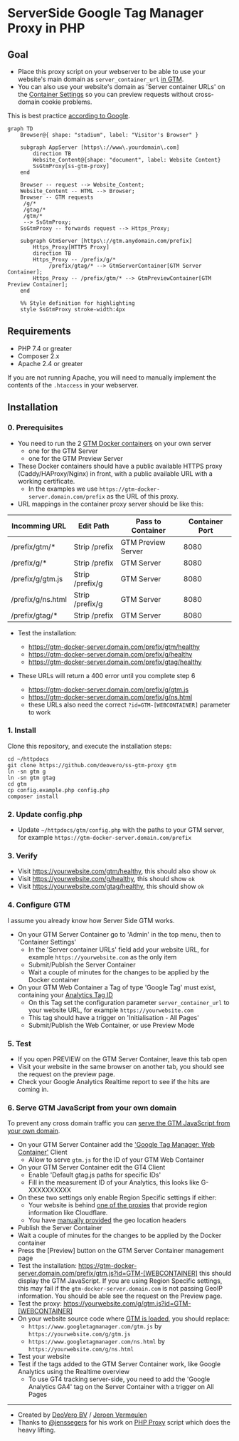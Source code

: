 # ServerSide Google Tag Manager Proxy in PHP

## Goal 

- Place this proxy script on your webserver to be able to use your website's main domain as `server_container_url` [in GTM](https://developers.google.com/tag-platform/tag-manager/server-side/send-data?option=GTM#google-tag:-ga-4).
- You can also use your website's domain as 'Server container URLs' on the [Container Settings](https://developers.google.com/tag-platform/tag-manager/server-side/manual-setup-guide#configure_the_server_container_url) so you can preview requests without cross-domain cookie problems.

This is best practice [according to Google](https://developers.google.com/tag-platform/tag-manager/server-side/custom-domain?option=same-origin).

```mermaid
graph TD
    Browser@{ shape: "stadium", label: "Visitor's Browser" }

    subgraph AppServer [https\://www\.yourdomain\.com]
        direction TB
        Website_Content@{shape: "document", label: Website Content}
        SsGtmProxy[ss-gtm-proxy]
    end

    Browser -- request --> Website_Content;
    Website_Content -- HTML --> Browser;
    Browser -- GTM requests
     /g/*
     /gtag/*
     /gtm/*
     --> SsGtmProxy;
    SsGtmProxy -- forwards request --> Https_Proxy;

    subgraph GtmServer [https\://gtm.anydomain.com/prefix]
        Https_Proxy[HTTPS Proxy]
        direction TB
        Https_Proxy -- /prefix/g/* 
             /prefix/gtag/* --> GtmServerContainer[GTM Server Container];
        Https_Proxy -- /prefix/gtm/* --> GtmPreviewContainer[GTM Preview Container];
    end

    %% Style definition for highlighting
	style SsGtmProxy stroke-width:4px
```

## Requirements

- PHP 7.4 or greater
- Composer 2.x
- Apache 2.4 or greater

If you are not running Apache, you will need to manually implement the contents of the `.htaccess` in your webserver.

## Installation

### 0. Prerequisites
- You need to run the 2 [GTM Docker containers](https://developers.google.com/tag-platform/tag-manager/server-side/manual-setup-guide) on your own server
  - one for the GTM Server 
  - one for the GTM Preview Server
- These Docker containers should have a public available HTTPS proxy (Caddy/HAProxy/Nginx) in front, with a public available URL with a working certificate. 
  - In the examples we use `https://gtm-docker-server.domain.com/prefix` as the URL of this proxy.
- URL mappings in the container proxy server should be like this:

| Incomming URL     | Edit Path       | Pass to Container  | Container Port |
|-------------------|-----------------|--------------------|----------------|
| /prefix/gtm/*     | Strip /prefix   | GTM Preview Server | 8080           |
| /prefix/g/*       | Strip /prefix   | GTM Server         | 8080           |
| /prefix/g/gtm.js  | Strip /prefix/g | GTM Server         | 8080           |
| /prefix/g/ns.html | Strip /prefix/g | GTM Server         | 8080           |
| /prefix/gtag/*    | Strip /prefix   | GTM Server         | 8080           |

- Test the installation:
  - https://gtm-docker-server.domain.com/prefix/gtm/healthy
  - https://gtm-docker-server.domain.com/prefix/g/healthy
  - https://gtm-docker-server.domain.com/prefix/gtag/healthy

- These URLs will return a 400 error until you complete step 6
  - https://gtm-docker-server.domain.com/prefix/g/gtm.js
  - https://gtm-docker-server.domain.com/prefix/g/ns.html
  - these URLs also need the correct `?id=GTM-[WEBCONTAINER]` parameter to work

### 1. Install
Clone this repository, and execute the installation steps:
```
cd ~/httpdocs
git clone https://github.com/deovero/ss-gtm-proxy gtm
ln -sn gtm g
ln -sn gtm gtag
cd gtm
cp config.example.php config.php
composer install
```

### 2. Update config.php
- Update `~/httpdocs/gtm/config.php` with the paths to your GTM server, for example `https://gtm-docker-server.domain.com/prefix`

### 3. Verify

- Visit https://yourwebsite.com/gtm/healthy, this should also show `ok`
- Visit https://yourwebsite.com/g/healthy, this should show `ok`
- Visit https://yourwebsite.com/gtag/healthy, this should show `ok`

### 4. Configure GTM
I assume you already know how Server Side GTM works.
- On your GTM Server Container go to 'Admin' in the top menu, then to 'Container Settings'
  - In the 'Server container URLs' field add your website URL, for example `https://yourwebsite.com` as the only item
  - Submit/Publish the Server Container
  - Wait a couple of minutes for the changes to be applied by the Docker container
- On your GTM Web Container a Tag of type 'Google Tag' must exist, containing your [Analytics Tag ID](https://support.google.com/tagmanager/answer/12002338#find-tag-id)
  - On this Tag set the configuration parameter `server_container_url` to your website URL, for example `https://yourwebsite.com`
  - This tag should have a trigger on 'Initialisation - All Pages'
  - Submit/Publish the Web Container, or use Preview Mode

### 5. Test
- If you open PREVIEW on the GTM Server Container, leave this tab open
- Visit your website in the same browser on another tab, you should see the request on the preview page.
- Check your Google Analytics Realtime report to see if the hits are coming in.

### 6. Serve GTM JavaScript from your own domain
To prevent any cross domain traffic you can [serve the GTM JavaScript from your own domain](https://developers.google.com/tag-platform/tag-manager/server-side/dependency-serving?tag=gtm). 

- On your GTM Server Container add the ['Google Tag Manager: Web Container'](https://developers.google.com/tag-platform/tag-manager/server-side/dependency-serving?tag=gtm) Client
  - Allow to serve `gtm.js` for the ID of your GTM Web Container
- On your GTM Server Container edit the GT4 Client
  - Enable 'Default gtag.js paths for specific IDs'
  - Fill in the measurement ID of your Analytics, this looks like G-XXXXXXXXXX
- On these two settings only enable Region Specific settings if either:
  - Your website is behind [one of the proxies](https://developers.google.com/tag-platform/tag-manager/server-side/enable-region-specific-settings#step_1_set_up_the_request_header_)
    that provide region information like Cloudflare.
  - You have [manually provided](https://developers.google.com/tag-platform/tag-manager/server-side/enable-region-specific-settings#custom-headers) the geo location headers  
- Publish the Server Container
- Wait a couple of minutes for the changes to be applied by the Docker container
- Press the [Preview] button on the GTM Server Container management page
- Test the installation: https://gtm-docker-server.domain.com/prefix/gtm.js?id=GTM-[WEBCONTAINER] this should display the GTM JavaScript. If you are using Region Specific settings, this may fail if the `gtm-docker-server.domain.com` is not passing GeoIP information. You should be able see the request on the Preview page.
- Test the proxy: https://yourwebsite.com/g/gtm.js?id=GTM-[WEBCONTAINER]
- On your website source code where [GTM is loaded](https://developers.google.com/tag-platform/tag-manager/server-side/dependency-serving?tag=gtm#step_2_update_the_script_source_domain_), you should replace:
  - `https://www.googletagmanager.com/gtm.js` by `https://yourwebsite.com/g/gtm.js`
  - `https://www.googletagmanager.com/ns.html` by `https://yourwebsite.com/g/ns.html`
- Test your website
- Test if the tags added to the GTM Server Container work, like Google Analytics using the Realtime overview
  - To use GT4 tracking server-side, you need to add the 'Google Analytics GA4' tag on the Server Container with a trigger on All Pages

------
- Created by [DeoVero BV](https://deovero.com) / [Jeroen Vermeulen](https://www.linkedin.com/in/jeroenvermeuleneu/)
- Thanks to [@jenssegers](https://www.linkedin.com/in/jenssegers/) for his work on [PHP Proxy](https://github.com/ioflair/php-proxy) script which does the heavy lifting.
